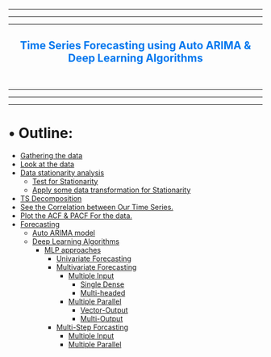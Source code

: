 <a id="outlines"></a>

------------------------------------------
------------------------------------------
------------------------------------------
<h2 align="center" style='color:#0077EE'>Time Series Forecasting using Auto ARIMA & Deep Learning Algorithms</h2><br> 

------------------------------------------
------------------------------------------
------------------------------------------
<h1><span>&#8226;</span> Outline:</h1>
<ul>
    <li><a href="#gather_data">Gathering the data</a>
    <li><a href="#EDA">Look at the data</a>  
    <li><a href="#stationarity">Data stationarity analysis</a>
        <ul>
            <li><a href="#test">Test for Stationarity</a>
            <li><a href="#data_trans">Apply some data transformation for Stationarity</a>   
        </ul>
    <li><a href="#decomposition ">TS Decomposition</a>
    <li><a href="#corr">See the Correlation between Our Time Series.</a>
    <li><a href="#acf_pacf">Plot the ACF & PACF For the data.</a>
    <li><a href="#forecasting">Forecasting</a>
        <ul>
            <li><a href="#auto_arima">Auto ARIMA model</a>
            <li><a href="#DL">Deep Learning Algorithms</a>
                <ul>
                    <li><a href="#mlp">MLP approaches</a>
                        <ul>
                            <li><a href="#uni">Univariate Forecasting</a>
                            <li><a href="#multi">Multivariate Forecasting</a>
                                <ul>
                                    <li><a href="#multi_in">Multiple Input</a>
                                        <ul>
                                        <li><a href="#single_dense">Single Dense</a>
                                        <li><a href="#multi_headed">Multi-headed</a>
                                        </ul>
                                    <li><a href="#multiple_parallel">Multiple Parallel</a>
                                        <ul>
                                        <li><a href="#vector_output">Vector-Output</a>
                                        <li><a href="#multi_output">Multi-Output</a>
                                        </ul>
                                </ul>
                            <li><a href="#multi_step">Multi-Step Forcasting</a>
                                <ul>
                                    <li><a href="#multiple_in_multi_step">Multiple Input</a>
                                    <li><a href="#multiple_parallel_multi_step">Multiple Parallel</a>
                                </ul>
                        </ul>
                </ul>
